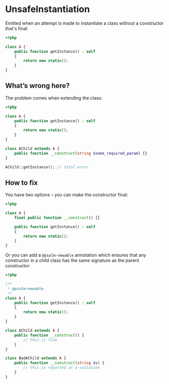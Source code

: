 # UnsafeInstantiation

Emitted when an attempt is made to instantiate a class without a constructor that's final:

```php
<?php

class A {
    public function getInstance() : self
    {
        return new static();
    }
}
```

## What’s wrong here?

The problem comes when extending the class:

```php
<?php

class A {
    public function getInstance() : self
    {
        return new static();
    }
}

class AChild extends A {
    public function __construct(string $some_required_param) {}
}

AChild::getInstance(); // fatal error
```

## How to fix

You have two options – you can make the constructor final:

```php
<?php

class A {
    final public function __construct() {}

    public function getInstance() : self
    {
        return new static();
    }
}
```

Or you can add a `@psalm-newable` annotation which ensures that any constructor in a child class has the same signature as the parent constructor:

```php
<?php

/**
 * @psalm-newable
 */
class A {
    public function getInstance() : self
    {
        return new static();
    }
}

class AChild extends A {
    public function __construct() {
        // this is fine
    }
}

class BadAChild extends A {
    public function __construct(string $s) {
        // this is reported as a violation
    }
}
```
